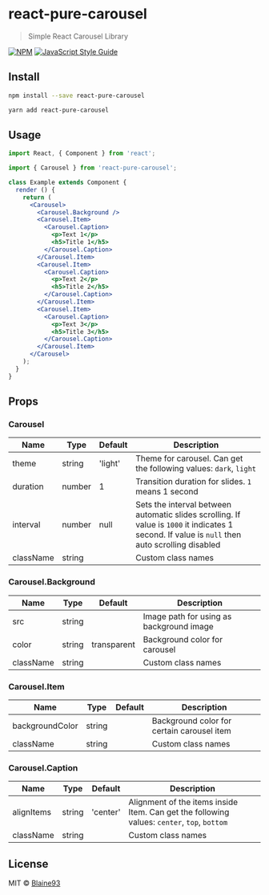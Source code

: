 # react-pure-carousel

> Simple React Carousel Library

[![NPM](https://img.shields.io/npm/v/react-pure-carousel.svg)](https://www.npmjs.com/package/react-pure-carousel) [![JavaScript Style Guide](https://img.shields.io/badge/code_style-standard-brightgreen.svg)](https://standardjs.com)

## Install

```bash
npm install --save react-pure-carousel
```
```bash
yarn add react-pure-carousel
```

## Usage

```jsx
import React, { Component } from 'react';

import { Carousel } from 'react-pure-carousel';

class Example extends Component {
  render () {
    return (
      <Carousel>
        <Carousel.Background />
        <Carousel.Item>
          <Carousel.Caption>
            <p>Text 1</p>
            <h5>Title 1</h5>
          </Carousel.Caption>
        </Carousel.Item>
        <Carousel.Item>
          <Carousel.Caption>
            <p>Text 2</p>
            <h5>Title 2</h5>
          </Carousel.Caption>
        </Carousel.Item>
        <Carousel.Item>
          <Carousel.Caption>
            <p>Text 3</p>
            <h5>Title 3</h5>
          </Carousel.Caption>
        </Carousel.Item>
      </Carousel>
    );
  }
}
```
## Props
### Carousel
| Name | Type | Default | Description |
| --- | --- | --- | --- |
| theme | string | 'light' | Theme for carousel. Can get the following values: `dark`, `light`  |
| duration | number | 1 | Transition duration for slides. `1` means 1 second |
| interval | number | null | Sets the interval between automatic slides scrolling. If value is `1000` it indicates 1 second. If value is `null` then auto scrolling disabled |
| className | string |   | Custom class names |
### Carousel.Background
| Name | Type | Default | Description |
| --- | --- | --- | --- |
| src | string |   | Image path for using as background image |
| color | string | transparent | Background color for carousel |
| className | string |   | Custom class names |
### Carousel.Item
| Name | Type | Default | Description |
| --- | --- | --- | --- |
| backgroundColor | string |  | Background color for certain carousel item |
| className | string |   | Custom class names |
### Carousel.Caption
| Name | Type | Default | Description |
| --- | --- | --- | --- |
| alignItems | string | 'center' | Alignment of the items inside Item. Can get the following values: `center`, `top`, `bottom` |
| className | string |   | Custom class names |

## License

MIT © [Blaine93](https://github.com/Blaine93)
